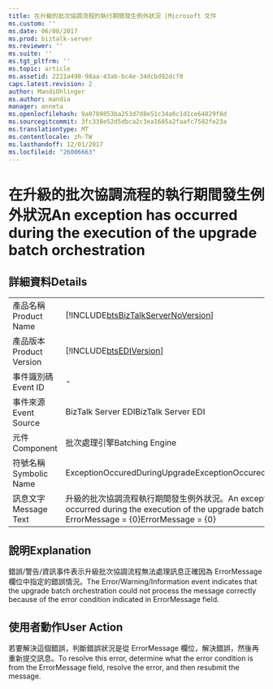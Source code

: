 ```yaml
---
title: 在升級的批次協調流程的執行期間發生例外狀況 |Microsoft 文件
ms.custom: ''
ms.date: 06/08/2017
ms.prod: biztalk-server
ms.reviewer: ''
ms.suite: ''
ms.tgt_pltfrm: ''
ms.topic: article
ms.assetid: 2221a498-98aa-43ab-bc4e-34dcbd92dcf0
caps.latest.revision: 2
author: MandiOhlinger
ms.author: mandia
manager: anneta
ms.openlocfilehash: 9a0789853ba253d7d8e51c34a6c1d1ce64829f8d
ms.sourcegitcommit: 3fc338e52d5dbca2c3ea1685a2faafc7582fe23a
ms.translationtype: MT
ms.contentlocale: zh-TW
ms.lasthandoff: 12/01/2017
ms.locfileid: "26006663"
---
```

# <a name="an-exception-has-occurred-during-the-execution-of-the-upgrade-batch-orchestration"></a><span data-ttu-id="e473b-102">在升級的批次協調流程的執行期間發生例外狀況</span><span class="sxs-lookup"><span data-stu-id="e473b-102">An exception has occurred during the execution of the upgrade batch orchestration</span></span>
## <a name="details"></a><span data-ttu-id="e473b-103">詳細資料</span><span class="sxs-lookup"><span data-stu-id="e473b-103">Details</span></span>  
  
|||  
|-|-|  
|<span data-ttu-id="e473b-104">產品名稱</span><span class="sxs-lookup"><span data-stu-id="e473b-104">Product Name</span></span>|[!INCLUDE[btsBizTalkServerNoVersion](../includes/btsbiztalkservernoversion-md.md)]|  
|<span data-ttu-id="e473b-105">產品版本</span><span class="sxs-lookup"><span data-stu-id="e473b-105">Product Version</span></span>|[!INCLUDE[btsEDIVersion](../includes/btsediversion-md.md)]|  
|<span data-ttu-id="e473b-106">事件識別碼</span><span class="sxs-lookup"><span data-stu-id="e473b-106">Event ID</span></span>|-|  
|<span data-ttu-id="e473b-107">事件來源</span><span class="sxs-lookup"><span data-stu-id="e473b-107">Event Source</span></span>|<span data-ttu-id="e473b-108">BizTalk Server EDI</span><span class="sxs-lookup"><span data-stu-id="e473b-108">BizTalk Server EDI</span></span>|  
|<span data-ttu-id="e473b-109">元件</span><span class="sxs-lookup"><span data-stu-id="e473b-109">Component</span></span>|<span data-ttu-id="e473b-110">批次處理引擎</span><span class="sxs-lookup"><span data-stu-id="e473b-110">Batching Engine</span></span>|  
|<span data-ttu-id="e473b-111">符號名稱</span><span class="sxs-lookup"><span data-stu-id="e473b-111">Symbolic Name</span></span>|<span data-ttu-id="e473b-112">ExceptionOccuredDuringUpgrade</span><span class="sxs-lookup"><span data-stu-id="e473b-112">ExceptionOccuredDuringUpgrade</span></span>|  
|<span data-ttu-id="e473b-113">訊息文字</span><span class="sxs-lookup"><span data-stu-id="e473b-113">Message Text</span></span>|<span data-ttu-id="e473b-114">升級的批次協調流程執行期間發生例外狀況。</span><span class="sxs-lookup"><span data-stu-id="e473b-114">An exception has occurred during the execution of the upgrade batch Orchestration.</span></span> <span data-ttu-id="e473b-115">ErrorMessage = {0}</span><span class="sxs-lookup"><span data-stu-id="e473b-115">ErrorMessage = {0}</span></span>|  
  
## <a name="explanation"></a><span data-ttu-id="e473b-116">說明</span><span class="sxs-lookup"><span data-stu-id="e473b-116">Explanation</span></span>  
 <span data-ttu-id="e473b-117">錯誤/警告/資訊事件表示升級批次協調流程無法處理訊息正確因為 ErrorMessage 欄位中指定的錯誤情況。</span><span class="sxs-lookup"><span data-stu-id="e473b-117">The Error/Warning/Information event indicates that the upgrade batch orchestration could not process the message correctly because of the error condition indicated in ErrorMessage field.</span></span>  
  
## <a name="user-action"></a><span data-ttu-id="e473b-118">使用者動作</span><span class="sxs-lookup"><span data-stu-id="e473b-118">User Action</span></span>  
 <span data-ttu-id="e473b-119">若要解決這個錯誤，判斷錯誤狀況是從 ErrorMessage 欄位，解決錯誤，然後再重新提交訊息。</span><span class="sxs-lookup"><span data-stu-id="e473b-119">To resolve this error, determine what the error condition is from the ErrorMessage field, resolve the error, and then resubmit the message.</span></span>